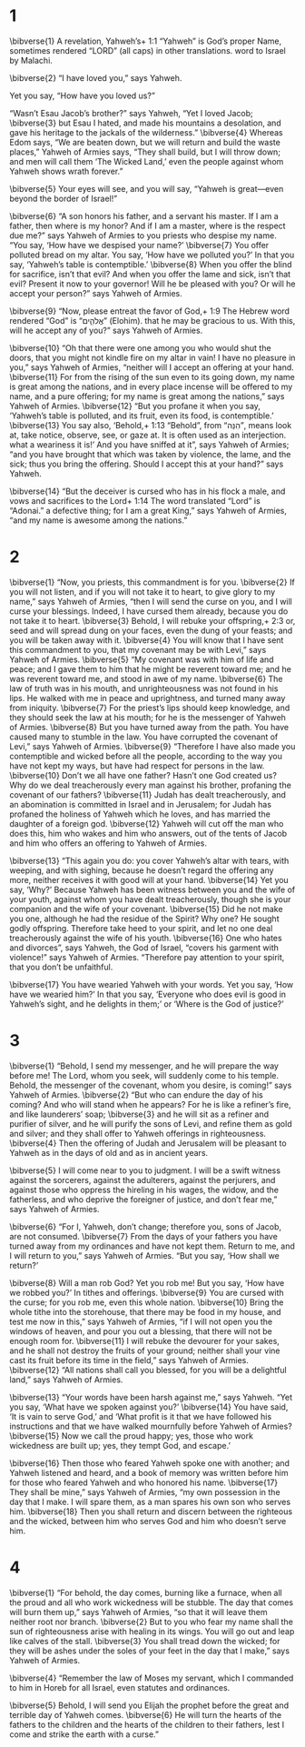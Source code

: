 # 1 
\bibverse{1} A revelation, Yahweh’s+ 1:1 “Yahweh” is God’s proper Name, sometimes rendered “LORD” (all caps) in other translations. word to Israel by Malachi. 

\bibverse{2} “I have loved you,” says Yahweh. 

Yet you say, “How have you loved us?” 

“Wasn’t Esau Jacob’s brother?” says Yahweh, “Yet I loved Jacob; \bibverse{3} but Esau I hated, and made his mountains a desolation, and gave his heritage to the jackals of the wilderness.” \bibverse{4} Whereas Edom says, “We are beaten down, but we will return and build the waste places,” Yahweh of Armies says, “They shall build, but I will throw down; and men will call them ‘The Wicked Land,’ even the people against whom Yahweh shows wrath forever.” 

\bibverse{5} Your eyes will see, and you will say, “Yahweh is great—even beyond the border of Israel!” 

\bibverse{6} “A son honors his father, and a servant his master. If I am a father, then where is my honor? And if I am a master, where is the respect due me?” says Yahweh of Armies to you priests who despise my name. “You say, ‘How have we despised your name?’ \bibverse{7} You offer polluted bread on my altar. You say, ‘How have we polluted you?’ In that you say, ‘Yahweh’s table is contemptible.’ \bibverse{8} When you offer the blind for sacrifice, isn’t that evil? And when you offer the lame and sick, isn’t that evil? Present it now to your governor! Will he be pleased with you? Or will he accept your person?” says Yahweh of Armies. 

\bibverse{9} “Now, please entreat the favor of God,+ 1:9 The Hebrew word rendered “God” is “אֱלֹהִ֑ים” (Elohim). that he may be gracious to us. With this, will he accept any of you?” says Yahweh of Armies. 

\bibverse{10} “Oh that there were one among you who would shut the doors, that you might not kindle fire on my altar in vain! I have no pleasure in you,” says Yahweh of Armies, “neither will I accept an offering at your hand. \bibverse{11} For from the rising of the sun even to its going down, my name is great among the nations, and in every place incense will be offered to my name, and a pure offering; for my name is great among the nations,” says Yahweh of Armies. \bibverse{12} “But you profane it when you say, ‘Yahweh’s table is polluted, and its fruit, even its food, is contemptible.’ \bibverse{13} You say also, ‘Behold,+ 1:13 “Behold”, from “הִנֵּה”, means look at, take notice, observe, see, or gaze at. It is often used as an interjection. what a weariness it is!’ And you have sniffed at it”, says Yahweh of Armies; “and you have brought that which was taken by violence, the lame, and the sick; thus you bring the offering. Should I accept this at your hand?” says Yahweh. 

\bibverse{14} “But the deceiver is cursed who has in his flock a male, and vows and sacrifices to the Lord+ 1:14 The word translated “Lord” is “Adonai.” a defective thing; for I am a great King,” says Yahweh of Armies, “and my name is awesome among the nations.” 

# 2 
\bibverse{1} “Now, you priests, this commandment is for you. \bibverse{2} If you will not listen, and if you will not take it to heart, to give glory to my name,” says Yahweh of Armies, “then I will send the curse on you, and I will curse your blessings. Indeed, I have cursed them already, because you do not take it to heart. \bibverse{3} Behold, I will rebuke your offspring,+ 2:3 or, seed and will spread dung on your faces, even the dung of your feasts; and you will be taken away with it. \bibverse{4} You will know that I have sent this commandment to you, that my covenant may be with Levi,” says Yahweh of Armies. \bibverse{5} “My covenant was with him of life and peace; and I gave them to him that he might be reverent toward me; and he was reverent toward me, and stood in awe of my name. \bibverse{6} The law of truth was in his mouth, and unrighteousness was not found in his lips. He walked with me in peace and uprightness, and turned many away from iniquity. \bibverse{7} For the priest’s lips should keep knowledge, and they should seek the law at his mouth; for he is the messenger of Yahweh of Armies. \bibverse{8} But you have turned away from the path. You have caused many to stumble in the law. You have corrupted the covenant of Levi,” says Yahweh of Armies. \bibverse{9} “Therefore I have also made you contemptible and wicked before all the people, according to the way you have not kept my ways, but have had respect for persons in the law. \bibverse{10} Don’t we all have one father? Hasn’t one God created us? Why do we deal treacherously every man against his brother, profaning the covenant of our fathers? \bibverse{11} Judah has dealt treacherously, and an abomination is committed in Israel and in Jerusalem; for Judah has profaned the holiness of Yahweh which he loves, and has married the daughter of a foreign god. \bibverse{12} Yahweh will cut off the man who does this, him who wakes and him who answers, out of the tents of Jacob and him who offers an offering to Yahweh of Armies. 

\bibverse{13} “This again you do: you cover Yahweh’s altar with tears, with weeping, and with sighing, because he doesn’t regard the offering any more, neither receives it with good will at your hand. \bibverse{14} Yet you say, ‘Why?’ Because Yahweh has been witness between you and the wife of your youth, against whom you have dealt treacherously, though she is your companion and the wife of your covenant. \bibverse{15} Did he not make you one, although he had the residue of the Spirit? Why one? He sought godly offspring. Therefore take heed to your spirit, and let no one deal treacherously against the wife of his youth. \bibverse{16} One who hates and divorces”, says Yahweh, the God of Israel, “covers his garment with violence!” says Yahweh of Armies. “Therefore pay attention to your spirit, that you don’t be unfaithful. 

\bibverse{17} You have wearied Yahweh with your words. Yet you say, ‘How have we wearied him?’ In that you say, ‘Everyone who does evil is good in Yahweh’s sight, and he delights in them;’ or ‘Where is the God of justice?’ 

# 3 
\bibverse{1} “Behold, I send my messenger, and he will prepare the way before me! The Lord, whom you seek, will suddenly come to his temple. Behold, the messenger of the covenant, whom you desire, is coming!” says Yahweh of Armies. \bibverse{2} “But who can endure the day of his coming? And who will stand when he appears? For he is like a refiner’s fire, and like launderers’ soap; \bibverse{3} and he will sit as a refiner and purifier of silver, and he will purify the sons of Levi, and refine them as gold and silver; and they shall offer to Yahweh offerings in righteousness. \bibverse{4} Then the offering of Judah and Jerusalem will be pleasant to Yahweh as in the days of old and as in ancient years. 

\bibverse{5} I will come near to you to judgment. I will be a swift witness against the sorcerers, against the adulterers, against the perjurers, and against those who oppress the hireling in his wages, the widow, and the fatherless, and who deprive the foreigner of justice, and don’t fear me,” says Yahweh of Armies. 

\bibverse{6} “For I, Yahweh, don’t change; therefore you, sons of Jacob, are not consumed. \bibverse{7} From the days of your fathers you have turned away from my ordinances and have not kept them. Return to me, and I will return to you,” says Yahweh of Armies. “But you say, ‘How shall we return?’ 

\bibverse{8} Will a man rob God? Yet you rob me! But you say, ‘How have we robbed you?’ In tithes and offerings. \bibverse{9} You are cursed with the curse; for you rob me, even this whole nation. \bibverse{10} Bring the whole tithe into the storehouse, that there may be food in my house, and test me now in this,” says Yahweh of Armies, “if I will not open you the windows of heaven, and pour you out a blessing, that there will not be enough room for. \bibverse{11} I will rebuke the devourer for your sakes, and he shall not destroy the fruits of your ground; neither shall your vine cast its fruit before its time in the field,” says Yahweh of Armies. \bibverse{12} “All nations shall call you blessed, for you will be a delightful land,” says Yahweh of Armies. 

\bibverse{13} “Your words have been harsh against me,” says Yahweh. “Yet you say, ‘What have we spoken against you?’ \bibverse{14} You have said, ‘It is vain to serve God,’ and ‘What profit is it that we have followed his instructions and that we have walked mournfully before Yahweh of Armies? \bibverse{15} Now we call the proud happy; yes, those who work wickedness are built up; yes, they tempt God, and escape.’ 

\bibverse{16} Then those who feared Yahweh spoke one with another; and Yahweh listened and heard, and a book of memory was written before him for those who feared Yahweh and who honored his name. \bibverse{17} They shall be mine,” says Yahweh of Armies, “my own possession in the day that I make. I will spare them, as a man spares his own son who serves him. \bibverse{18} Then you shall return and discern between the righteous and the wicked, between him who serves God and him who doesn’t serve him. 

# 4 
\bibverse{1} “For behold, the day comes, burning like a furnace, when all the proud and all who work wickedness will be stubble. The day that comes will burn them up,” says Yahweh of Armies, “so that it will leave them neither root nor branch. \bibverse{2} But to you who fear my name shall the sun of righteousness arise with healing in its wings. You will go out and leap like calves of the stall. \bibverse{3} You shall tread down the wicked; for they will be ashes under the soles of your feet in the day that I make,” says Yahweh of Armies. 

\bibverse{4} “Remember the law of Moses my servant, which I commanded to him in Horeb for all Israel, even statutes and ordinances. 

\bibverse{5} Behold, I will send you Elijah the prophet before the great and terrible day of Yahweh comes. \bibverse{6} He will turn the hearts of the fathers to the children and the hearts of the children to their fathers, lest I come and strike the earth with a curse.” 